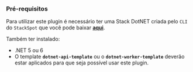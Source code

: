 ### **Pré-requisitos**
Para utilizar este plugin é necessário ter uma Stack DotNET criada pelo `CLI` do `StackSpot` que você pode baixar [**aqui**](https://stackspot.com/).

Também ter instalado:  
- .NET 5 ou 6 
- O template **`dotnet-api-template`** ou o **`dotnet-worker-template`** deverão estar aplicados para que seja possível usar este plugin.
